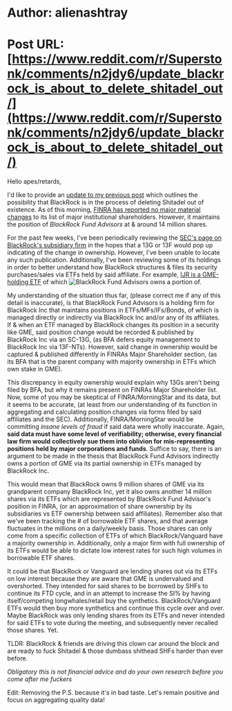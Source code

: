 # Author: alienashtray
# Post URL: [https://www.reddit.com/r/Superstonk/comments/n2jdy6/update_blackrock_is_about_to_delete_shitadel_out/](https://www.reddit.com/r/Superstonk/comments/n2jdy6/update_blackrock_is_about_to_delete_shitadel_out/)


Hello apes/retards,

I'd like to provide an [update to my previous post](https://old.reddit.com/r/Superstonk/comments/mp7zbn/blackrock_is_about_to_delete_shitadel_out_of/) which outlines the possibility that BlackRock is in the process of deleting Shitadel out of existence. As of this morning, [FINRA has reported no major material changes](https://i.imgur.com/pzxjUR8.png) to its list of major institutional shareholders. However, it maintains the position of *BlackRock Fund Advisors* at & around 14 million shares. 

For the past few weeks, I've been periodically reviewing the [SEC's page on BlackRock's subsidiary firm](https://sec.report/CIK/0001006249) in the hopes that a 13G or 13F would pop up indicating of the change in ownership. However, I've been unable to locate any such publication. Additionally, I've been reviewing some of its holdings in order to better understand how BlackRock structures & files its security purchases/sales via ETFs held by said affiliate. For example, [IJR is a GME-holding ETF](https://finance.yahoo.com/quote/IJR/holdings?p=IJR) of which ![BlackRock Fund Advisors](https://fintel.io/i/blackrock-fund-advisors) owns a portion of.

My understanding of the situation thus far, (please correct me if any of this detail is inaccurate), is that BlackRock Fund Advisors is a holding firm for BlackRock Inc that maintains positions in ETFs/MFs/IFs/Bonds, of which is managed directly or indirectly via BlackRock Inc and/or any of its affiliates. If & when an ETF managed by BlackRock changes its position in a security like GME, said position change would be recorded & published by BlackRock Inc via an SC-13G, (as BFA defers equity management to BlackRock Inc via 13F-NTs). However, said change in ownership would be captured & published differently in FINRAs Major Shareholder section, (as its BFA that is the parent company with majority ownership in ETFs which own stake in GME). 

This discrepancy in equity ownership would explain why 13Gs aren't being filed by BFA, but why it remains present on FINRAs Major Shareholder list. Now, some of you may be skeptical of FINRA/MorningStar and its data, but it seems to be accurate, (at least from our understanding of its function in aggregating and calculating position changes via forms filed by said affiliates and the SEC). Additionally, FINRA/MorningStar would be committing *insane levels of fraud* if said data were wholly inaccurate. Again, **said data must have some level of verifiability; otherwise, every financial law firm would collectively sue them into oblivion for mis-representing positions held by major corporations and funds**.  Suffice to say, there is an argument to be made in the thesis that BlackRock Fund Advisors indirectly owns a portion of GME via its partial ownership in ETFs managed by BlackRock Inc. 

This would mean that BlackRock owns 9 million shares of GME via its grandparent company BlackRock Inc, yet it also owns another 14 million shares via its ETFs which are represented by BlackRock Fund Advisor's position in FINRA, (or an approximation of share ownership by its subsidiaries vs ETF ownership between said affiliates). Remember also that we've been tracking the # of borrowable ETF shares, and that average fluctuates in the millions on a daily/weekly basis. Those shares can only come from a specific collection of ETFs of which BlackRock/Vanguard have a majority ownership in. Additionally, only a major firm with full ownership of its ETFs would be able to dictate low interest rates for such high volumes in borrowable ETF shares. 

It could be that BlackRock or Vanguard are lending shares out via its ETFs on low interest because they are aware that GME is undervalued and overshorted. They intended for said shares to be borrowed by SHFs to continue its FTD cycle, and in an attempt to increase the SI% by having itself/competing longwhales/retail buy the synthetics. BlackRock/Vanguard ETFs would then buy more synthetics and continue this cycle over and over. Maybe BlackRock was only lending shares from its ETFs and never intended for said ETFs to vote during the meeting, and subsequently never recalled those shares. Yet. 

TLDR: BlackRock & friends are driving this clown car around the block and are ready to fuck Shitadel & those dumbass shithead SHFs harder than ever before. 

*Obligatory this is not financial advice and do your own research before you come after me fuckers* 

Edit: Removing the P.S. because it's in bad taste. Let's remain positive and focus on aggregating quality data!